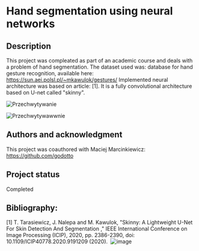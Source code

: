 # Hand segmentation using neural networks

## Description
This project was compleated as part of an academic course and deals with a problem of hand segmentation. 
The dataset used was: database for hand gesture recognition, available here: https://sun.aei.polsl.pl/~mkawulok/gestures/
Implemented neural architecture was based on article: [1]. It is a fully convolutional architecture based on U-net called "skinny".


![Przechwytywanie](https://github.com/Maugosia/hand-segmentation-nn/assets/109951752/208d1543-d82e-4ff7-9c84-372eb3974ade)


![Przechwytywawwnie](https://github.com/Maugosia/hand-segmentation-nn/assets/109951752/981e77aa-f05c-44b0-93da-47d26c472077)


## Authors and acknowledgment
This project was coauthored with Maciej Marcinkiewicz: https://github.com/godotto

## Project status
Completed

## Bibliography:
[1] T. Tarasiewicz, J. Nalepa and M. Kawulok, "Skinny: A Lightweight U-Net For Skin Detection And Segmentation ," IEEE International Conference on Image Processing (ICIP), 2020, pp. 2386-2390, doi: 10.1109/ICIP40778.2020.9191209 (2020). 
![image](https://github.com/Maugosia/hand-segmentation-nn/assets/109951752/dc5e4a28-0340-4438-9c45-f59b4308863e)
